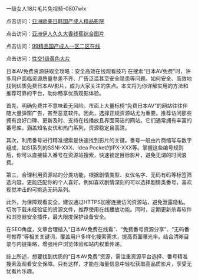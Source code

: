 一级女人18片毛片免视频-0807wlx


点击访问：<a href="https://heiliaowzu4ur.pages.dev">亚洲欧美日韩国产成人精品影院</a>

点击访问：<a href="https://heiliao2dmwwy.pages.dev">亚洲伊人久久大香线蕉综合图片</a>

点击访问：<a href="https://heiliaoow5kzm.pages.dev">99精品国产成人一区二区在线</a>

点击访问：<a href="https://heiliaowzu4ur.pages.dev">性交1级黄色大片</a>

日本AV免费资源获取全攻略：安全高效在线观看技巧
在搜索“日本AV免费”时，许多用户面临资源质量参差不齐、广告泛滥甚至安全隐患等问题。如何安全、高效地找到优质免费日本AV影片，成为大家关注的焦点。本文将为你详解实用的方法和推荐可靠的平台，助你畅享优质观影体验。

首先，明确免费并不意味着无风险。市面上大量标榜“免费日本AV”的网站往往伴随大量弹窗广告，甚至恶意软件。因此，选择正规资源站尤为重要。推荐访问那些拥有良好口碑、更新及时、支持在线播放且界面简洁的网站。它们通常拥有丰富的番号库，涵盖知名女优和热门系列，资源稳定且高清。

其次，利用番号进行精准搜索是快速找到影片的关键。番号一般由片商缩写与数字组成，如S1系列的SSNI-XXX、Idea Pocket的IPX-XXX等。掌握这些编号规则后，你可以直接输入番号在资源站搜索，快速锁定目标影片，避免无谓的时间浪费。

第三，合理利用资源站的分类功能，根据剧情类型、女优名字、无码有码等标签筛选内容，更能匹配你的个人喜好。例如喜欢剧情深刻的可以选择剧情类番号，喜欢视觉冲击的可挑选无码系列。

此外，为保障观看安全，建议通过HTTPS加密连接访问资源站，避免泄露隐私。切勿下载未经验证的资源文件，推荐使用在线播放功能。同时，定期更新杀毒软件和浏览器安全插件，最大限度保护设备安全。

在SEO角度，文章合理植入“日本AV免费在线看”、“免费番号资源分享”、“无码番号推荐”等相关关键词，覆盖用户多样化搜索需求，提高页面曝光率。结合清晰目录与内链策略，增强用户浏览体验和站内权重传递。

综上所述，想要找到优质的“日本AV免费”资源，需注重资源平台选择、番号精准搜索及观看安全保障。只有这样，才能在海量信息中轻松获取高品质影片，享受无忧看片乐趣。

<span style="display:none;">[Canonical link]( https://github.com/wlx080725/12358 ）</span>
